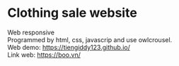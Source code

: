 # Clothing sale website
Web responsive <br>
Programmed by html, css, javascrip and use owlcrousel.<br>
Web demo: https://tiengiddy123.github.io/ <br>
Link web: https://boo.vn/
